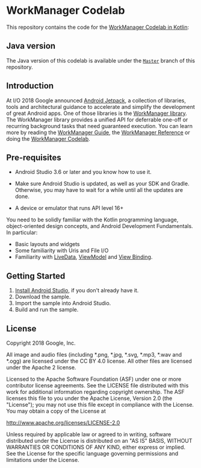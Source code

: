 WorkManager Codelab
===================================

This repository contains the code for the 
[WorkManager Codelab in Kotlin](https://codelabs.developers.google.com/codelabs/android-workmanager-kt):

Java version
--------------

The Java version of this codelab is available under the
[`Master`](https://github.com/googlecodelabs/android-workmanager/) branch of this repository.

Introduction
------------

At I/O 2018 Google announced [Android Jetpack](https://d.android.com//jetpack/),
a collection of libraries, tools and architectural guidance to accelerate and simplify the
development of great Android apps. One of those libraries is the
[WorkManager library](https://d.android.com/topic/libraries/architecture/workmanager/).
The WorkManager library provides a unified API for deferrable one-off or recurring background tasks
that need guaranteed execution. You can learn more by reading the
[WorkManager Guide](https://d.android.com/topic/libraries/architecture/workmanager/), the
[WorkManager Reference](https://d.android.com/reference/kotlin/androidx/work/package-summary) or
doing the
[WorkManager Codelab](https://codelabs.developers.google.com/codelabs/android-workmanager-kt).

Pre-requisites
--------------

* Android Studio 3.6 or later and you know how to use it.

* Make sure Android Studio is updated, as well as your SDK and Gradle.
Otherwise, you may have to wait for a while until all the updates are done.

* A device or emulator that runs API level 16+

You need to be solidly familiar with the Kotlin programming language,
object-oriented design concepts, and Android Development Fundamentals.
In particular:

* Basic layouts and widgets
* Some familiarity with Uris and File I/O
* Familiarity with [LiveData](https://d.android.com/topic/libraries/architecture/livedata),
   [ViewModel](https://d.android.com/topic/libraries/architecture/viewmodel) and
   [View Binding](https://d.android.com/topic/libraries/view-binding).

Getting Started
---------------

1. [Install Android Studio](https://d.android.com/studio/install.html),
if you don't already have it.
2. Download the sample.
2. Import the sample into Android Studio.
3. Build and run the sample.

License
-------

Copyright 2018 Google, Inc.

All image and audio files (including *.png, *.jpg, *.svg, *.mp3, *.wav
and *.ogg) are licensed under the CC BY 4.0 license. All other files are
licensed under the Apache 2 license.

Licensed to the Apache Software Foundation (ASF) under one or more contributor
license agreements.  See the LICENSE file distributed with this work for
additional information regarding copyright ownership.  The ASF licenses this
file to you under the Apache License, Version 2.0 (the "License"); you may not
use this file except in compliance with the License.  You may obtain a copy of
the License at

  http://www.apache.org/licenses/LICENSE-2.0

Unless required by applicable law or agreed to in writing, software
distributed under the License is distributed on an "AS IS" BASIS, WITHOUT
WARRANTIES OR CONDITIONS OF ANY KIND, either express or implied.  See the
License for the specific language governing permissions and limitations under
the License.
